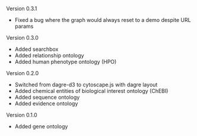 Version 0.3.1

- Fixed a bug where the graph would always reset to a demo despite URL params

Version 0.3.0

- Added searchbox
- Added relationship ontology
- Added human phenotype ontology (HPO)


Version 0.2.0

- Switched from dagre-d3 to cytoscape.js with dagre layout
- Added chemical entities of biological interest ontology (ChEBI)
- Added sequence ontology
- Added evidence ontology


Version 0.1.0

- Added gene ontology
